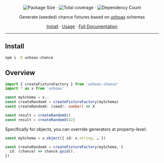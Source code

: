 <p align="center">
  <img alt="Package Size" src="https://badgen.net/bundlephobia/minzip/unhoax-chance">
  <span>·</span>
  <img alt="Total coverage" src="https://github.com/SacDeNoeuds/unhoax-chance/tree/main/badges/coverage-total.svg">
  <span>·</span>
  <img alt="Dependency Count" src="https://badgen.net/bundlephobia/dependency-count/unhoax-chance">
</p>

<p align="center">
Generate (seeded) chance fixtures based on <a href="https://github.com/SacDeNoeuds/unhoax">unhoax</a> schemas
</p>

<p align="center">
  <a href="#install">Install</a>
  <span>·</span>
  <a href="#overview">Usage</a>
  <span>·</span>
  <a href="https://sacdenoeuds.github.io/unhoax-chance/">Full Documentation</a>
</p>

---

## Install

```sh
npm i -D unhoax-chance
```

## Overview

```ts
import { createFixtureFactory } from 'unhoax-chance'
import * as x from 'unhoax'

const mySchema = x.…
const createRandomX = createFixtureFactory(mySchema)
const createRandomX: (seed?: number) => X

const result = createRandomX()
const result = createRandomX(42)
```

Specifically for objects, you can override generators at property-level:

```ts
const mySchema = x.object({ id: x.string, … })

const createRandomX = createFixtureFactory(mySchema, {
  id: (chance) => chance.guid(),
})
```
